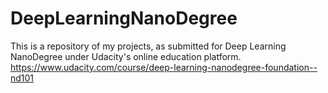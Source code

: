 # DeepLearningNanoDegree

This is a repository of my projects, as submitted for Deep Learning NanoDegree under Udacity's online education platform.
https://www.udacity.com/course/deep-learning-nanodegree-foundation--nd101
